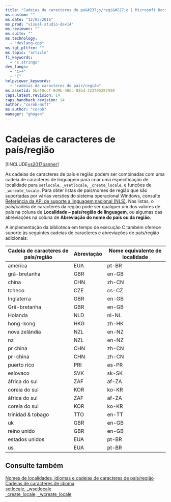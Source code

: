 ```yaml
---
title: "Cadeias de caracteres de pa&#237;s/regi&#227;o | Microsoft Docs"
ms.custom: ""
ms.date: "12/03/2016"
ms.prod: "visual-studio-dev14"
ms.reviewer: ""
ms.suite: ""
ms.technology: 
  - "devlang-cpp"
ms.tgt_pltfrm: ""
ms.topic: "article"
f1_keywords: 
  - "c.strings"
dev_langs: 
  - "C++"
  - "C"
helpviewer_keywords: 
  - "cadeias de caracteres de país/região"
ms.assetid: 5baf0ccf-0d9b-40dc-83bd-323705287930
caps.latest.revision: 14
caps.handback.revision: 14
author: "corob-msft"
ms.author: "corob"
manager: "ghogen"
---
```

# Cadeias de caracteres de pa&#237;s/regi&#227;o
[!INCLUDE[vs2017banner](../assembler/inline/includes/vs2017banner.md)]

As cadeias de caracteres de país e região podem ser combinadas com uma cadeia de caracteres de linguagem para criar uma especificação de localidade para `setlocale`, `_wsetlocale`, `_create_locale`, e funções de `_wcreate_locale`.  Para obter listas de país\/nomes de região que são suportadas por várias versões do sistema operacional Windows, consulte [Referência da API de suporte a linguagem nacional \(NLS\)](http://msdn.microsoft.com/goglobal/bb896001.aspx). Nas listas, o país\/cadeia de caracteres da região pode ser qualquer um dos valores de país na coluna de **Localidade – país\/região de linguagem**, ou algumas das abreviações na coluna de **Abreviação do nome do país ou da região**.  
  
 A implementação da biblioteca em tempo de execução C também oferece suporte às seguintes cadeias de caracteres e abreviações de país\/região adicionais:  
  
|Cadeia de caracteres de país\/região|Abreviação|Nome equivalente de localidade|  
|------------------------------------------|----------------|------------------------------------|  
|américa|EUA|pt\-BR|  
|grã\-bretanha|GBR|en\-GB|  
|china|CHN|zh\-CN|  
|tcheco|CZE|cs\-CZ|  
|Inglaterra|GBR|en\-GB|  
|Grã\-bretanha|GBR|en\-GB|  
|Holanda|NLD|nl\-NL|  
|hong\-kong|HKG|zh\-HK|  
|nova zelândia|NZL|en\-NZ|  
|nz|NZL|en\-NZ|  
|pr china|CHN|zh\-CN|  
|pr\-china|CHN|zh\-CN|  
|puerto rico|PRI|es\-PR|  
|eslovaco|SVK|sk\-SK|  
|áfrica do sul|ZAF|af\-ZA|  
|coreia do sul|KOR|ko\-KR|  
|áfrica do sul|ZAF|af\-ZA|  
|coreia do sul|KOR|ko\-KR|  
|trinidad & tobago|TTO|en\-TT|  
|uk|GBR|en\-GB|  
|reino unido|GBR|en\-GB|  
|estados unidos|EUA|pt\-BR|  
|us|EUA|pt\-BR|  
  
## Consulte também  
 [Nomes de localidades, idiomas e cadeias de caracteres de país\/região](../c-runtime-library/locale-names-languages-and-country-region-strings.md)   
 [Cadeias de caracteres de idioma](../c-runtime-library/language-strings.md)   
 [setlocale, \_wsetlocale](../Topic/setlocale,%20_wsetlocale.md)   
 [\_create\_locale, \_wcreate\_locale](../c-runtime-library/reference/create-locale-wcreate-locale.md)